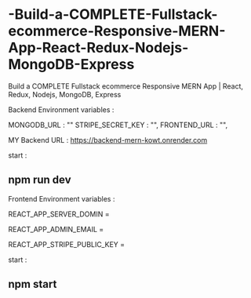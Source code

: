 # -Build-a-COMPLETE-Fullstack-ecommerce-Responsive-MERN-App-React-Redux-Nodejs-MongoDB-Express
 Build a COMPLETE Fullstack ecommerce Responsive MERN App | React, Redux, Nodejs, MongoDB, Express

Backend Environment variables  : 

MONGODB_URL : ""
STRIPE_SECRET_KEY : "",
FRONTEND_URL : "",

MY Backend URL : https://backend-mern-kowt.onrender.com

start : 

## npm run dev 


Frontend Environment variables  :

REACT_APP_SERVER_DOMIN = <backend url>

REACT_APP_ADMIN_EMAIL = <admin email id >

REACT_APP_STRIPE_PUBLIC_KEY  = <stripe public key>

start : 

## npm start
 


